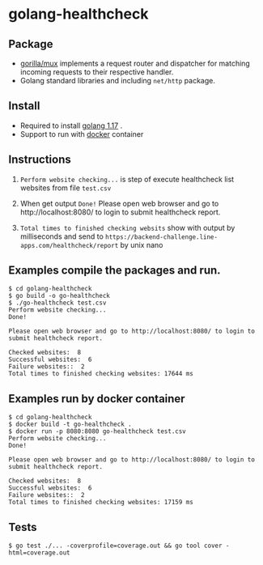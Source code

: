 # golang-healthcheck

## Package
* [gorilla/mux](https://github.com/gorilla/mux) implements a request router and dispatcher for matching incoming requests to their respective handler.
* Golang standard libraries and including `net/http` package.

## Install
 * Required to install [golang 1.17](https://golang.org/dl/) .
 * Support to run with [docker](https://www.docker.com/products/docker-desktop) container 

## Instructions
1. `Perform website checking...` is step of execute healthcheck list websites from file `test.csv`

2. When get output `Done!` Please open web browser and go to http://localhost:8080/ to login to submit healthcheck report.
3. `Total times to finished checking websits` show with output by milliseconds and send to `https://backend-challenge.line-apps.com/healthcheck/report` by unix nano


## Examples compile the packages and run.

```
$ cd golang-healthcheck
$ go build -o go-healthcheck 
$ ./go-healthcheck test.csv 
Perform website checking...
Done!

Please open web browser and go to http://localhost:8080/ to login to submit healthcheck report.

Checked websites:  8
Successful websites:  6
Failure websites::  2
Total times to finished checking websites: 17644 ms
```

## Examples run by docker container
```
$ cd golang-healthcheck
$ docker build -t go-healthcheck .
$ docker run -p 8080:8080 go-healthcheck test.csv
Perform website checking...
Done!

Please open web browser and go to http://localhost:8080/ to login to submit healthcheck report.

Checked websites:  8
Successful websites:  6
Failure websites::  2
Total times to finished checking websites: 17159 ms

```

## Tests
```
$ go test ./... -coverprofile=coverage.out && go tool cover -html=coverage.out
```